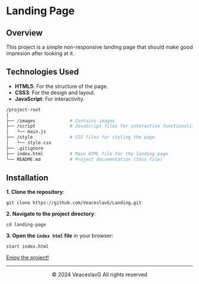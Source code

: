 # Landing Page

## Overview

This project is a simple non-responsive landing page that should make good impresion after looking at it.

## Technologies Used

- **HTML5**: For the structure of the page.
- **CSS3**: For the design and layout.
- **JavaScript**: For interactivity.

```bash
/project-root
│
├── /images             # Contains images
├── /script             # JavaScript files for interactive functionality
│   └── main.js
├── /style              # CSS files for styling the page
│   └── style.css
├── .gitignore
├── index.html          # Main HTML file for the landing page
└── README.md           # Project documentation (this file)
```

## Installation

**1. Clone the repository**:

```
git clone https://github.com/VeaceslavG/Landing.git
```

**2. Navigate to the project directory**:

```
cd landing-page
```

**3. Open the `index html` file** in your browser:

```
start index.html
```

[Enjoy the project!][1]

[1]: https://veaceslavg.github.io/Landing/

---

<div align=center>© 2024 VeaceslavG All rights reserved</div>
